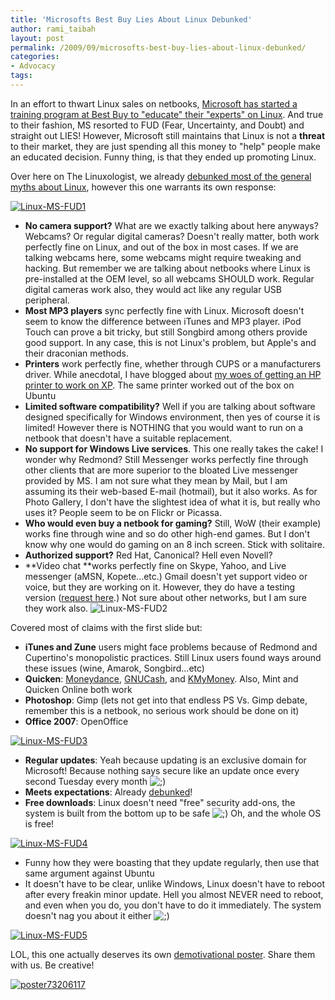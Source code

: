 ```yaml
---
title: 'Microsofts Best Buy Lies About Linux Debunked'
author: rami_taibah
layout: post
permalink: /2009/09/microsofts-best-buy-lies-about-linux-debunked/
categories:
- Advocacy
tags: 
---
```


In an effort to thwart Linux sales on netbooks, [Microsoft has started a training program at Best Buy to "educate" their "experts" on Linux](http://quaoar.ww7.be/ms_fud_of_the_year/569458-microsoft-attack-linux-retail-level-probably.html). And true to their fashion, MS resorted to FUD (Fear, Uncertainty, and Doubt) and straight out LIES! However, Microsoft still maintains that Linux is not a **threat** to their market, they are just spending all this money to "help" people make an educated decision. Funny thing, is that they ended up promoting Linux.

Over here on The Linuxologist, we already [debunked most of the general myths about Linux](/blog/advocacy/9-linux-myth-debunked/), however this one warrants its own response:

[![Linux-MS-FUD1](http://192.168.1.33/blog2/wp-content/uploads/2009/09/Linux-MS-FUD1.jpg)](http://192.168.1.33/blog2/wp-content/uploads/2009/09/Linux-MS-FUD1.jpg)
  * **No camera support?** What are we exactly talking about here anyways? Webcams? Or regular digital cameras? Doesn't really matter, both work perfectly fine on Linux, and out of the box in most cases. If we are talking webcams here,  some webcams might require tweaking and hacking. But remember we are talking about netbooks where Linux is pre-installed at the OEM level, so all webcams SHOULD work. Regular digital cameras work also, they would act like any regular USB peripheral.
  * **Most MP3 players** sync perfectly fine with Linux. Microsoft doesn't seem to know the difference between iTunes and MP3 player. iPod Touch can prove a bit tricky, but still Songbird among others provide good support. In any case, this is not Linux's problem, but Apple's and their draconian methods.
  * **Printers** work perfectly fine, whether through CUPS or a manufacturers driver. While anecdotal, I have blogged about [my woes of getting an HP printer to work on XP](/blog/advocacy/debunking-the-microsoft-windows-user-friendliness-myth/). The same printer worked out of the box on Ubuntu
  * **Limited software compatibility?** Well if you are talking about software designed specifically for Windows environment, then yes of course it is limited! However there is NOTHING that you would want to run on a netbook that doesn't have a suitable replacement.
  * **No support for Windows Live services**. This one really takes the cake! I wonder why Redmond? Still Messenger works perfectly fine through other clients  that are more superior to the bloated Live messenger provided by MS. I am not sure what they mean by Mail, but I am assuming its their web-based E-mail (hotmail), but it also works. As for Photo Gallery, I don't have the slightest idea of what it is, but really who uses it? People seem to be on  Flickr or Picassa.
  * **Who would even buy a netbook for gaming?** Still, WoW (their example) works fine through wine and so do other high-end games. But I don't know why one would do gaming on an 8 inch screen. Stick with solitaire.
  * **Authorized support?** Red Hat, Canonical? Hell even Novell?
  * **Video chat **works perfectly fine on Skype, Yahoo, and Live messenger (aMSN, Kopete...etc.) Gmail doesn't yet support video or voice, but they are working on it. However, they do have a testing version ([request here](https://spreadsheets.google.com/a/google.com/viewform?key=0Am_1hJhQWY-4cFlaT1M2V0V3ZmQyZGhsWkkybV9iUlE).) Not sure about other networks, but I am sure they work also.
![Linux-MS-FUD2](http://192.168.1.33/blog2/wp-content/uploads/2009/09/Linux-MS-FUD2.jpg)

Covered most of claims with the first slide but:

* **iTunes and Zune** users might face problems because of Redmond and Cupertino's monopolistic practices. Still Linux users found ways around these issues (wine, Amarok, Songbird...etc)
* **Quicken**: [Moneydance](http://moneydance.com/), [GNUCash](http://www.gnucash.org/), and [KMyMoney](http://kmymoney2.sourceforge.net/index-home.html). Also, Mint and Quicken Online both work
* **Photoshop**: Gimp (lets not get into that endless PS Vs. Gimp debate, remember this is a netbook, no serious work should be done on it)
* **Office 2007**: OpenOffice

[![Linux-MS-FUD3](http://192.168.1.33/blog2/wp-content/uploads/2009/09/Linux-MS-FUD3.jpg)](http://192.168.1.33/blog2/wp-content/uploads/2009/09/Linux-MS-FUD3.jpg)

* **Regular updates**: Yeah because updating is an exclusive domain for Microsoft! Because nothing says secure like an update once every second Tuesday every month ![;)](http://192.168.1.2/blog2/wp-includes/images/smilies/icon_wink.gif)
* **Meets expectations**: Already [debunked](http://www.theregister.co.uk/2009/08/12/dell_reality_linux_windows_netbooks/)!
* **Free downloads**: Linux doesn't need "free" security add-ons, the system is built from the bottom up to be safe ![;)](http://192.168.1.2/blog2/wp-includes/images/smilies/icon_wink.gif) Oh, and the whole OS is free!

[![Linux-MS-FUD4](http://192.168.1.33/blog2/wp-content/uploads/2009/09/Linux-MS-FUD4.jpg)](http://192.168.1.33/blog2/wp-content/uploads/2009/09/Linux-MS-FUD4.jpg)

* Funny how they were boasting that they update regularly, then use that same argument against Ubuntu
* It doesn't have to be clear, unlike Windows, Linux doesn't have to reboot after every freakin minor update. Hell you almost NEVER need to reboot, and even when you do, you don't have to do it immediately. The system doesn't nag you about it either ![;)](http://192.168.1.2/blog2/wp-includes/images/smilies/icon_wink.gif)

[![Linux-MS-FUD5](http://192.168.1.33/blog2/wp-content/uploads/2009/09/Linux-MS-FUD5.jpg)](http://192.168.1.33/blog2/wp-content/uploads/2009/09/Linux-MS-FUD5.jpg)

LOL, this one actually deserves its own [demotivational poster](http://diy.despair.com/motivator.php). Share them with us. Be creative!

[![poster73206117](http://192.168.1.33/blog2/wp-content/uploads/2009/09/poster73206117.jpg)](http://192.168.1.33/blog2/wp-content/uploads/2009/09/poster73206117.jpg)

